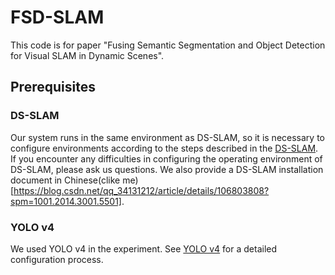 # FSD-SLAM

This code is for paper "Fusing Semantic Segmentation and Object Detection for Visual SLAM
in Dynamic Scenes".

## Prerequisites

### DS-SLAM

Our system runs in the same environment as DS-SLAM, so it is necessary to configure environments according to the steps described in the [DS-SLAM](https://github.com/ivipsourcecode/DS-SLAM). 
If you encounter any difficulties in configuring the operating environment of DS-SLAM, please ask us questions. We also provide a DS-SLAM installation document in Chinese(clike me)[https://blog.csdn.net/qq_34131212/article/details/106803808?spm=1001.2014.3001.5501].

### YOLO v4
We used YOLO v4 in the experiment. See [YOLO v4](https://github.com/AlexeyAB/darknet) for a detailed configuration process.

